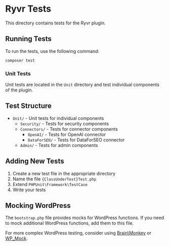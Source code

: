 # Ryvr Tests

This directory contains tests for the Ryvr plugin.

## Running Tests

To run the tests, use the following command:

```bash
composer test
```

### Unit Tests

Unit tests are located in the `Unit` directory and test individual components of the plugin.

## Test Structure

- `Unit/` - Unit tests for individual components
  - `Security/` - Tests for security components
  - `Connectors/` - Tests for connector components
    - `OpenAI/` - Tests for OpenAI connector
    - `DataForSEO/` - Tests for DataForSEO connector
  - `Admin/` - Tests for admin components

## Adding New Tests

1. Create a new test file in the appropriate directory
2. Name the file `{ClassUnderTest}Test.php`
3. Extend `PHPUnit\Framework\TestCase`
4. Write your tests

## Mocking WordPress

The `bootstrap.php` file provides mocks for WordPress functions. If you need to mock additional WordPress functions, add them to this file.

For more complex WordPress testing, consider using [Brain\Monkey](https://brain-wp.github.io/BrainMonkey/) or [WP_Mock](https://github.com/10up/wp_mock). 